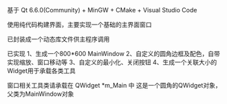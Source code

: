 基于 Qt 6.6.0(Community) + MinGW + CMake + Visual Studio Code

使用纯代码构建界面，主要实现一个基础的主界面窗口

已封装成一个动态库文件供主程序调用

已实现
1、生成一个800*600 MainWindow
2、自定义的圆角边框及配色，自带实现缩放、窗口移动等
3、自定义的最小化、关闭按钮
4、生成一个关联大小的Widget用于承载各类工具

窗口相关工具类请承载在 QWidget *m_Main 中
这是一个圆角的QWidget对象，父类为MainWindow对象